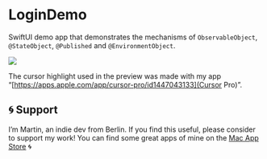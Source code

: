 # LoginDemo

SwiftUI demo app that demonstrates the mechanisms of `ObservableObject`, `@StateObject`, `@Published` and `@EnvironmentObject`.

![](preview.gif)

The cursor highlight used in the preview was made with my app “[https://apps.apple.com/app/cursor-pro/id1447043133](Cursor Pro)”.

## 🌀 Support
I’m Martin, an indie dev from Berlin. If you find this useful, please consider to support my work! You can find some great apps of mine on the [Mac App Store](https://apps.apple.com/developer/id955848754) 🌀
